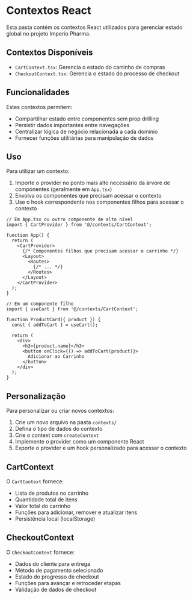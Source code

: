 
# Contextos React

Esta pasta contém os contextos React utilizados para gerenciar estado global no projeto Imperio Pharma.

## Contextos Disponíveis

- `CartContext.tsx`: Gerencia o estado do carrinho de compras
- `CheckoutContext.tsx`: Gerencia o estado do processo de checkout

## Funcionalidades

Estes contextos permitem:
- Compartilhar estado entre componentes sem prop drilling
- Persistir dados importantes entre navegações
- Centralizar lógica de negócio relacionada a cada domínio
- Fornecer funções utilitárias para manipulação de dados

## Uso

Para utilizar um contexto:

1. Importe o provider no ponto mais alto necessário da árvore de componentes (geralmente em `App.tsx`)
2. Envolva os componentes que precisam acessar o contexto
3. Use o hook correspondente nos componentes filhos para acessar o contexto

```tsx
// Em App.tsx ou outro componente de alto nível
import { CartProvider } from '@/contexts/CartContext';

function App() {
  return (
    <CartProvider>
      {/* Componentes filhos que precisam acessar o carrinho */}
      <Layout>
        <Routes>
          {/* ... */}
        </Routes>
      </Layout>
    </CartProvider>
  );
}

// Em um componente filho
import { useCart } from '@/contexts/CartContext';

function ProductCard({ product }) {
  const { addToCart } = useCart();
  
  return (
    <div>
      <h3>{product.name}</h3>
      <button onClick={() => addToCart(product)}>
        Adicionar ao Carrinho
      </button>
    </div>
  );
}
```

## Personalização

Para personalizar ou criar novos contextos:

1. Crie um novo arquivo na pasta `contexts/`
2. Defina o tipo de dados do contexto
3. Crie o context com `createContext`
4. Implemente o provider como um componente React
5. Exporte o provider e um hook personalizado para acessar o contexto

## CartContext

O `CartContext` fornece:
- Lista de produtos no carrinho
- Quantidade total de itens
- Valor total do carrinho
- Funções para adicionar, remover e atualizar itens
- Persistência local (localStorage)

## CheckoutContext

O `CheckoutContext` fornece:
- Dados do cliente para entrega
- Método de pagamento selecionado
- Estado do progresso de checkout
- Funções para avançar e retroceder etapas
- Validação de dados de checkout
